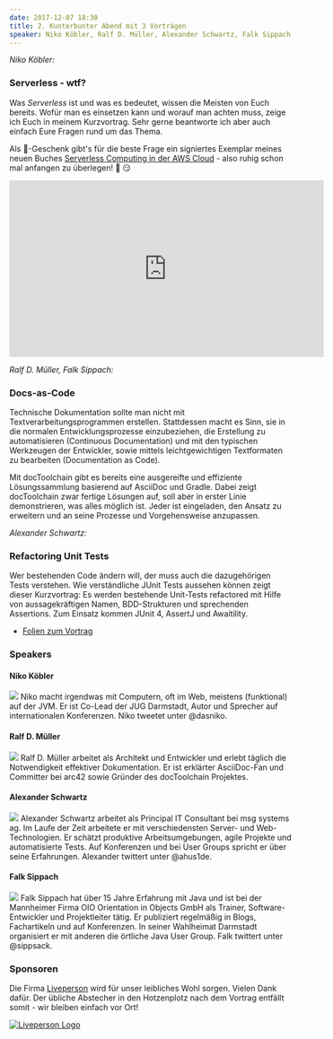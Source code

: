 ```yaml
---
date: 2017-12-07 18:30
title: 2. Kunterbunter Abend mit 3 Vorträgen
speaker: Niko Köbler, Ralf D. Müller, Alexander Schwartz, Falk Sippach
---
```


_Niko Köbler:_

### Serverless - wtf?

Was _Serverless_ ist und was es bedeutet, wissen die Meisten von Euch bereits.
Wofür man es einsetzen kann und worauf man achten muss, zeige ich Euch in meinem Kurzvortrag.
Sehr gerne beantworte ich aber auch einfach Eure Fragen rund um das Thema.

Als :christmas_tree:-Geschenk gibt's für die beste Frage ein signiertes Exemplar meines neuen Buches [Serverless Computing in der AWS Cloud](http://serverlessbuch.de) - also ruhig schon mal anfangen zu überlegen! :book: :smirk:

<iframe width="560" height="315" src="https://www.youtube.com/embed/kIU9Y2lhFoM" frameborder="0" gesture="media" allow="encrypted-media" allowfullscreen></iframe>


_Ralf D. Müller, Falk Sippach:_

### Docs-as-Code

Technische Dokumentation sollte man nicht mit Textverarbeitungsprogrammen erstellen. Stattdessen macht es Sinn, sie in die normalen Entwicklungsprozesse einzubeziehen, die Erstellung zu automatisieren (Continuous Documentation) und mit den typischen Werkzeugen der Entwickler, sowie mittels leichtgewichtigen Textformaten zu bearbeiten (Documentation as Code). 

Mit docToolchain gibt es bereits eine ausgereifte und effiziente Lösungssammlung basierend auf AsciiDoc und Gradle. Dabei zeigt docToolchain zwar fertige Lösungen auf, soll aber in erster Linie demonstrieren, was alles möglich ist. Jeder ist eingeladen, den Ansatz zu erweitern und an seine Prozesse und Vorgehensweise anzupassen.


_Alexander Schwartz:_

### Refactoring Unit Tests

Wer bestehenden Code ändern will, der muss auch die dazugehörigen Tests verstehen. 
Wie verständliche JUnit Tests aussehen können zeigt dieser Kurzvortrag: 
Es werden bestehende Unit-Tests refactored mit Hilfe von aussagekräftigen Namen, BDD-Strukturen und sprechenden Assertions.
Zum Einsatz kommen JUnit 4, AssertJ und Awaitility.

- [Folien zum Vortrag](https://speakerdeck.com/ahus1/refactoring-unit-tests)

### Speakers

#### Niko Köbler

<img src="https://secure.gravatar.com/avatar/395d9a1bac6f64d04bbd713d5b6bc433" class="speakerpic"/>
Niko macht irgendwas mit Computern, oft im Web, meistens (funktional) auf der JVM.
Er ist Co-Lead der JUG Darmstadt, Autor und Sprecher auf internationalen Konferenzen.
Niko tweetet unter @dasniko.

#### Ralf D. Müller

<img src="/images/speaker/ralfdmueller.png" class="speakerpic"/>
Ralf D. Müller arbeitet als Architekt und Entwickler und erlebt täglich die Notwendigkeit effektiver Dokumentation. Er ist erklärter AsciiDoc-Fan und Committer bei arc42 sowie Gründer des docToolchain Projektes.

#### Alexander Schwartz

<img src="/images/speaker/alexanderschwartz.png" class="speakerpic"/>
Alexander Schwartz arbeitet als Principal IT Consultant bei msg systems ag. 
Im Laufe der Zeit arbeitete er mit verschiedensten Server- und Web-Technologien. Er schätzt produktive Arbeitsumgebungen, agile Projekte und automatisierte Tests. 
Auf Konferenzen und bei User Groups spricht er über seine Erfahrungen. 
Alexander twittert unter @ahus1de.

#### Falk Sippach

<img src="/images/fsi.jpg" class="speakerpic"/>
Falk Sippach hat über 15 Jahre Erfahrung mit Java und ist bei der Mannheimer Firma OIO Orientation in Objects GmbH als Trainer, Software-Entwickler und Projektleiter tätig. Er publiziert regelmäßig in Blogs, Fachartikeln und auf Konferenzen. In seiner Wahlheimat Darmstadt organisiert er mit anderen die örtliche Java User Group. Falk twittert unter @sippsack.

### Sponsoren

Die Firma [Liveperson](https://www.liveperson.com/) wird für unser leibliches Wohl sorgen. Vielen Dank dafür. Der übliche Abstecher in den Hotzenplotz nach dem Vortrag entfällt somit - wir bleiben einfach vor Ort!

[![Liveperson Logo](/images/sponsors/liveperson.png)](https://www.liveperson.com/) 
